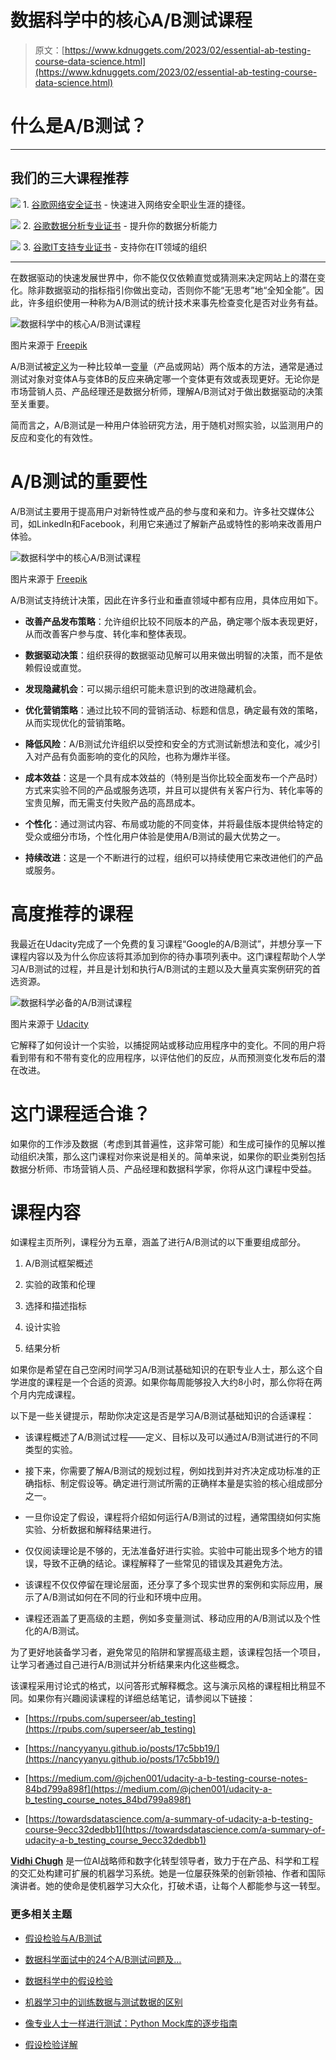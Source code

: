 # 数据科学中的核心A/B测试课程

> 原文：[https://www.kdnuggets.com/2023/02/essential-ab-testing-course-data-science.html](https://www.kdnuggets.com/2023/02/essential-ab-testing-course-data-science.html)

# 什么是A/B测试？

* * *

## 我们的三大课程推荐

![](../Images/0244c01ba9267c002ef39d4907e0b8fb.png) 1\. [谷歌网络安全证书](https://www.kdnuggets.com/google-cybersecurity) - 快速进入网络安全职业生涯的捷径。

![](../Images/e225c49c3c91745821c8c0368bf04711.png) 2\. [谷歌数据分析专业证书](https://www.kdnuggets.com/google-data-analytics) - 提升你的数据分析能力

![](../Images/0244c01ba9267c002ef39d4907e0b8fb.png) 3\. [谷歌IT支持专业证书](https://www.kdnuggets.com/google-itsupport) - 支持你在IT领域的组织

* * *

在数据驱动的快速发展世界中，你不能仅仅依赖直觉或猜测来决定网站上的潜在变化。除非数据驱动的指标指引你做出变动，否则你不能“无思考”地“全知全能”。因此，许多组织使用一种称为A/B测试的统计技术来事先检查变化是否对业务有益。

![数据科学中的核心A/B测试课程](../Images/a60f4637b90b6463d0dd819f7f0ad713.png)

图片来源于 [Freepik](https://www.freepik.com/free-vector/ab-comparison-test-illustration_11062255.htm#query=AB%20test&position=1&from_view=search&track=sph)

A/B测试被[定义](https://en.wikipedia.org/wiki/A/B_testing)为一种比较单一[变量](https://en.wikipedia.org/wiki/Variable_(mathematics))（产品或网站）两个版本的方法，通常是通过测试对象对变体A与变体B的反应来确定哪一个变体更有效或表现更好。无论你是市场营销人员、产品经理还是数据分析师，理解A/B测试对于做出数据驱动的决策至关重要。

简而言之，A/B测试是一种用户体验研究方法，用于随机对照实验，以监测用户的反应和变化的有效性。

# A/B测试的重要性

A/B测试主要用于提高用户对新特性或产品的参与度和亲和力。许多社交媒体公司，如LinkedIn和Facebook，利用它来通过了解新产品或特性的影响来改善用户体验。

![数据科学中的核心A/B测试课程](../Images/cbc33d815f90b45080c6bad2e6750971.png)

图片来源于 [Freepik](https://www.freepik.com/free-vector/split-testing-concept_4347756.htm#query=AB%20test&position=0&from_view=search&track=sph)

A/B测试支持统计决策，因此在许多行业和垂直领域中都有应用，具体应用如下。

+   **改善产品发布策略**：允许组织比较不同版本的产品，确定哪个版本表现更好，从而改善客户参与度、转化率和整体表现。

+   **数据驱动决策**：组织获得的数据驱动见解可以用来做出明智的决策，而不是依赖假设或直觉。

+   **发现隐藏机会**：可以揭示组织可能未意识到的改进隐藏机会。

+   **优化营销策略**：通过比较不同的营销活动、标题和信息，确定最有效的策略，从而实现优化的营销策略。

+   **降低风险**：A/B测试允许组织以受控和安全的方式测试新想法和变化，减少引入对产品有负面影响的变化的风险，也称为爆炸半径。

+   **成本效益**：这是一个具有成本效益的（特别是当你比较全面发布一个产品时）方式来实验不同的产品或服务选项，并且可以提供有关客户行为、转化率等的宝贵见解，而无需支付失败产品的高昂成本。

+   **个性化**：通过测试内容、布局或功能的不同变体，并将最佳版本提供给特定的受众或细分市场，个性化用户体验是使用A/B测试的最大优势之一。

+   **持续改进**：这是一个不断进行的过程，组织可以持续使用它来改进他们的产品或服务。

# 高度推荐的课程

我最近在Udacity完成了一个免费的复习课程“Google的A/B测试”，并想分享一下课程内容以及为什么你应该将其添加到你的待办事项列表中。这门课程帮助个人学习A/B测试的过程，并且是计划和执行A/B测试的主题以及大量真实案例研究的首选资源。

![数据科学必备的A/B测试课程](../Images/b3b63e28c801f0e1fbf0d7fb7492a45c.png)

图片来源于 [Udacity](https://www.udacity.com/course/ab-testing--ud257)

它解释了如何设计一个实验，以捕捉网站或移动应用程序中的变化。不同的用户将看到带有和不带有变化的应用程序，以评估他们的反应，从而预测变化发布后的潜在改进。

# 这门课程适合谁？

如果你的工作涉及数据（考虑到其普遍性，这非常可能）和生成可操作的见解以推动组织决策，那么这门课程对你来说是相关的。简单来说，如果你的职业类别包括数据分析师、市场营销人员、产品经理和数据科学家，你将从这门课程中受益。

# 课程内容

如课程主页所列，课程分为五章，涵盖了进行A/B测试的以下重要组成部分。  

1.  A/B测试框架概述  

1.  实验的政策和伦理

1.  选择和描述指标  

1.  设计实验  

1.  结果分析  

如果你是希望在自己空闲时间学习A/B测试基础知识的在职专业人士，那么这个自学进度的课程是一个合适的资源。如果你每周能够投入大约8小时，那么你将在两个月内完成课程。  

以下是一些关键提示，帮助你决定这是否是学习A/B测试基础知识的合适课程：  

+   该课程概述了A/B测试过程——定义、目标以及可以通过A/B测试进行的不同类型的实验。  

+   接下来，你需要了解A/B测试的规划过程，例如找到并对齐决定成功标准的正确指标、制定假设等。确定进行测试所需的正确样本量是实验的核心组成部分之一。  

+   一旦你设定了假设，课程将介绍如何运行A/B测试的过程，通常围绕如何实施实验、分析数据和解释结果进行。  

+   仅仅阅读理论是不够的，无法准备好进行实验。实验中可能出现多个地方的错误，导致不正确的结论。课程解释了一些常见的错误及其避免方法。  

+   该课程不仅仅停留在理论层面，还分享了多个现实世界的案例和实际应用，展示了A/B测试如何在不同的行业和环境中应用。  

+   课程还涵盖了更高级的主题，例如多变量测试、移动应用的A/B测试以及个性化的A/B测试。  

为了更好地装备学习者，避免常见的陷阱和掌握高级主题，该课程包括一个项目，让学习者通过自己进行A/B测试并分析结果来内化这些概念。  

该课程采用讨论式的格式，以问答形式解释概念。这与演示风格的课程相比稍显不同。如果你有兴趣阅读课程的详细总结笔记，请参阅以下链接：  

+   [https://rpubs.com/superseer/ab_testing](https://rpubs.com/superseer/ab_testing)  

+   [https://nancyyanyu.github.io/posts/17c5bb19/](https://nancyyanyu.github.io/posts/17c5bb19/)  

+   [https://medium.com/@jchen001/udacity-a-b-testing-course-notes-84bd799a898f](https://medium.com/@jchen001/udacity-a-b_testing_course_notes_84bd799a898f)  

+   [https://towardsdatascience.com/a-summary-of-udacity-a-b-testing-course-9ecc32dedbb1](https://towardsdatascience.com/a-summary-of-udacity-a-b_testing_course_9ecc32dedbb1)  

**[Vidhi Chugh](https://vidhi-chugh.medium.com/)** 是一位AI战略师和数字化转型领导者，致力于在产品、科学和工程的交汇处构建可扩展的机器学习系统。她是一位屡获殊荣的创新领袖、作者和国际演讲者。她的使命是使机器学习大众化，打破术语，让每个人都能参与这一转型。

### 更多相关主题

+   [假设检验与A/B测试](https://www.kdnuggets.com/hypothesis-testing-and-ab-testing)

+   [数据科学面试中的24个A/B测试问题及…](https://www.kdnuggets.com/2022/09/24-ab-testing-interview-questions-data-science-interviews-crack.html)

+   [数据科学中的假设检验](https://www.kdnuggets.com/2023/02/hypothesis-testing-data-science.html)

+   [机器学习中的训练数据与测试数据的区别](https://www.kdnuggets.com/2022/08/difference-training-testing-data-machine-learning.html)

+   [像专业人士一样进行测试：Python Mock库的逐步指南](https://www.kdnuggets.com/testing-like-a-pro-a-step-by-step-guide-to-pythons-mock-library)

+   [假设检验详解](https://www.kdnuggets.com/2021/09/hypothesis-testing-explained.html)
